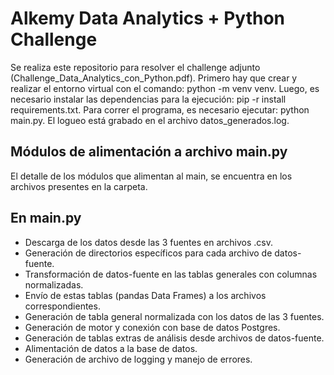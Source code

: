 # Alkemy Data Analytics + Python Challenge

Se realiza este repositorio para resolver el challenge adjunto (Challenge_Data_Analytics_con_Python.pdf).
Primero hay que crear y realizar el entorno virtual con el comando: python -m venv venv.
Luego, es necesario instalar las dependencias para la ejecución: pip -r install requirements.txt.
Para correr el programa, es necesario ejecutar: python main.py.
El logueo está grabado en el archivo datos_generados.log.

## Módulos de alimentación a archivo main.py
El detalle de los módulos que alimentan al main, se encuentra en los archivos presentes en la carpeta.

## En main.py
- Descarga de los datos desde las 3 fuentes en archivos .csv.
- Generación de directorios específicos para cada archivo de datos-fuente.
- Transformación de datos-fuente en las tablas generales con columnas normalizadas.
- Envío de estas tablas (pandas Data Frames) a los archivos correspondientes.
- Generación de tabla general normalizada con los datos de las 3 fuentes.
- Generación de motor y conexión con base de datos Postgres.
- Generación de tablas extras de análisis desde archivos de datos-fuente.
- Alimentación de datos a la base de datos.
- Generación de archivo de logging y manejo de errores.

